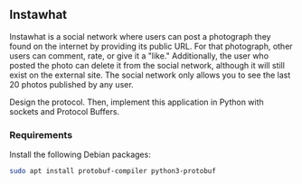 ## Instawhat
Instawhat is a social network where users can post a photograph they found on the internet by providing its public URL. For that photograph, other users can comment, rate, or give it a "like." Additionally, the user who posted the photo can delete it from the social network, although it will still exist on the external site. The social network only allows you to see the last 20 photos published by any user.

Design the protocol. Then, implement this application in Python with sockets and Protocol Buffers.

### Requirements
Install the following Debian packages:
```bash
sudo apt install protobuf-compiler python3-protobuf
```
